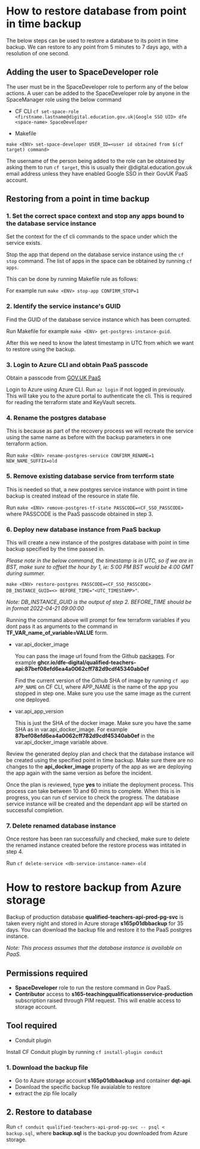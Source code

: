 # How to restore database from point in time backup

The below steps can be used to restore a database to its point in time backup.
We can restore to any point from 5 minutes to 7 days ago, with a resolution of one second.

## Adding the user to SpaceDeveloper role

The user must be in the SpaceDeveloper role to perform any of the below actions.
A user can be added to the SpaceDeveloper role by anyone in the SpaceManager role using the below command

- CF CLI
`cf set-space-role <firstname.lastname@digital.education.gov.uk|Google SSO UID> dfe <space-name> SpaceDeveloper`

- Makefile

`make <ENV> set-space-developer USER_ID=<user id obtained from $(cf target) command> `

The username of the person being added to the role can be obtained by asking them to run `cf target`, this is usually their @digital.education.gov.uk email address unless they have enabled Google SSO in their GovUK PaaS account.

## Restoring from a point in time backup

### 1. Set the correct space context and stop any apps bound to the database service instance

Set the context for the cf cli commands to the space under which the service exists.

Stop the app that depend on the database service instance using the `cf stop` command. The list of apps in the space can be obtained by running `cf apps`.

This can be done by running Makefile rule as follows:

For example run `make <ENV> stop-app CONFIRM_STOP=1`

### 2. Identify the service instance's GUID

Find the GUID of the database service instance which has been corrupted.

Run Makefile for example `make <ENV> get-postgres-instance-guid`.

After this we need to know the latest timestamp in UTC from which we want to restore using the backup.

### 3. Login to Azure CLI and obtain PaaS passcode

Obtain a passcode from [GOV.UK PaaS](https://login.london.cloud.service.gov.uk/passcode)

Login to Azure using Azure CLI. Run `az login` if not logged in previously. This will take you to the azure portal to authenticate the cli. This is required for reading the terraform state and KeyVault secrets.

### 4. Rename the postgres database

This is because as part of the recovery process we will recreate the service using the same name as before with the backup parameters in one terraform action.

Run `make <ENV> rename-postgres-service CONFIRM_RENAME=1 NEW_NAME_SUFFIX=old`

### 5. Remove existing database service from terrform state

This is needed so that, a new postgres service instance with point in time backup is created instead of the resource in state file.

Run `make <ENV> remove-postgres-tf-state PASSCODE=<CF_SSO_PASSCODE>` where PASSCODE is the PaaS passcode obtained in step 3.

### 6. Deploy new database instance from PaaS backup

This will create a new instance of the postgres database with point in time backup specified by the time passed in.

*Please note in the below command, the timestamp is in UTC, so if we are in BST, make sure to offset the hour by 1, ie: 5:00 PM BST would be 4:00 GMT during summer.*

`make <ENV> restore-postgres PASSCODE=<CF_SSO_PASSCODE> DB_INSTANCE_GUID=<> BEFORE_TIME="<UTC_TIMESTAMP>"`.

*Note: DB_INSTANCE_GUID is the output of step 2. BEFORE_TIME should be in format 2022-04-21 09:00:00*


Running the command above will prompt for few terraform variables if you dont pass it as arguments to the command in **TF_VAR_name_of_variable=VALUE** form.

- var.api_docker_image

    You can pass the image url found from the Github [packages](https://github.com/DFE-Digital/qualified-teachers-api/pkgs/container/qualified-teachers-api). For example **ghcr.io/dfe-digital/qualified-teachers-api:87bef08efd6ea4a0062cff782d9cdf45340ab0ef**

    Find the current version of the Github SHA of image by running `cf app APP_NAME` on CF CLI, where APP_NAME is the name of the app you stopped in step one. Make sure you use the same image as the current one deployed.

- var.api_app_version

    This is just the SHA of the docker image. Make sure you have the same SHA as in var.api_docker_image. For example **87bef08efd6ea4a0062cff782d9cdf45340ab0ef** in the var.api_docker_image variable above.

Review the generated deploy plan and check that the database instance will be created using the specified point in time backup.
Make sure there are no changes to the **api_docker_image** property of the app as we are deploying the app again with the same version as before the incident.

Once the plan is reviewed, type **yes** to initiate the deployment process. This process can take between 10 and 60 mins to complete.  When this is in progress, you can run cf service <db-instance-name> to check the progress. The database service instance will be created and the dependant app will be started on successful completion.

### 7. Delete renamed database instance

Once restore has been ran successfully and checked, make sure to delete the renamed instance created before the restore process was intitated in step 4.

Run `cf delete-service <db-service-instance-name>-old`

# How to restore backup from Azure storage

Backup of production database **qualified-teachers-api-prod-pg-svc**  is taken every night and stored in Azure storage **s165p01dbbackup** for 35 days. You can download the backup file and restore it to the PaaS postgres instance.

*Note: This process assumes that the database instance is available on PaaS.*

## Permissions required

- **SpaceDeveloper** role to run the restore command in Gov PaaS.
- **Contributor** access to **s165-teachingqualificationsservice-production** subscription raised through PIM request. This will enable access to storage account.

## Tool required

- Conduit plugin

Install CF Conduit plugin by running `cf install-plugin conduit`
### 1. Download the backup file

- Go to Azure storage account **s165p01dbbackup** and container **dqt-api**.
- Download the specific backup file avaialable to restore
- extract the zip file locally

## 2. Restore to database

Run `cf conduit qualified-teachers-api-prod-pg-svc -- psql < backup.sql`, where **backup.sql** is the backup you downloaded from Azure storage.
